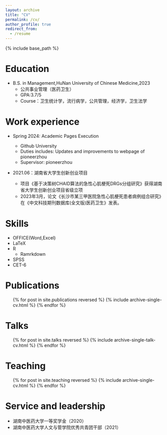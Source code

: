 ```yaml
---
layout: archive
title: "CV"
permalink: /cv/
author_profile: true
redirect_from:
  - /resume
---
```


{% include base_path %}

Education
======
* B.S. in Management,HuNan University of Chinese Medicine,2023
  * 公共事业管理（医药卫生）       
  * GPA:3.7/5
  * Course：卫生统计学，流行病学，公共管理，经济学，卫生法学

<!-- * Ph.D in Version Control Theory, GitHub University, 2018 (expected) -->
<!-- * M.S. in Jekyll, GitHub University, 2014 -->

Work experience
======
* Spring 2024: Academic Pages Execution
  * Github University
  * Duties includes: Updates and improvements to webpage of pioneerzhou
  * Supervisor: pioneerzhou

* 2021.06：湖南省大学生创新创业项目
  * 项目《基于决策树CHAID算法的急性心肌梗死DRGs分组研究》获得湖南省大学生创新创业项目省级立项
  * 2023年3月，论文《长沙市某三甲医院急性心肌梗死患者病例组合研究》在《中文科技期刊数据库(全文版)医药卫生》发表。
<!-- 
* Fall 2015: Research Assistant
  * Github University
  * Duties included: Merging pull requests
  * Supervisor: Professor Hub -->

<!-- * Summer 2015: Research Assistant
  * Github University
  * Duties included: Tagging issues
  * Supervisor: Professor Git -->
  
Skills
======
* OFFICE(Word,Excel)
* LaTeX
* R
  * Ramrkdown
* SPSS
* CET-6

Publications
======
  <ul>{% for post in site.publications reversed %}
    {% include archive-single-cv.html %}
  {% endfor %}</ul>
  
Talks
======
  <ul>{% for post in site.talks reversed %}
    {% include archive-single-talk-cv.html  %}
  {% endfor %}</ul>
  
Teaching
======
  <ul>{% for post in site.teaching reversed %}
    {% include archive-single-cv.html %}
  {% endfor %}</ul>
  
Service and leadership
======
* 湖南中医药大学一等奖学金（2020）
* 湖南中医药大学人文与管学院优秀共青团干部（2021）
